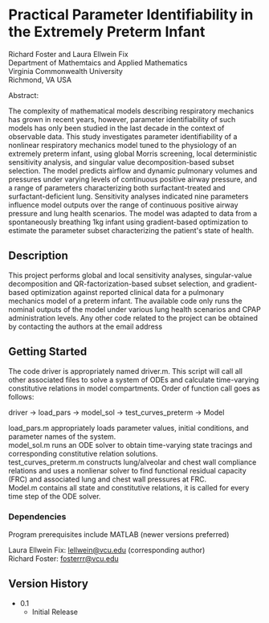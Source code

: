 # Practical Parameter Identifiability in the Extremely Preterm Infant
Richard Foster and Laura Ellwein Fix <br>
Department of Mathemtaics and Applied Mathematics <br>
Virginia Commonwealth University <br>
Richmond, VA USA <br>

Abstract:

The complexity of mathematical models describing respiratory mechanics has grown in recent years, however, parameter identifiability of such models has only been studied in the last decade in the context of observable data. This study investigates parameter identifiability of a nonlinear respiratory mechanics model tuned to the physiology of an extremely preterm infant, using global Morris screening, local deterministic sensitivity analysis, and singular value decomposition-based subset selection. The model predicts airflow and dynamic pulmonary volumes and pressures under varying levels of continuous positive airway pressure, and a range of parameters characterizing both surfactant-treated and surfactant-deficient lung. Sensitivity analyses indicated nine parameters influence model outputs over the range of continuous positive airway pressure and lung health scenarios. The model was adapted to data from a spontaneously breathing 1kg infant using gradient-based optimization to estimate the parameter subset characterizing the patient's state of health. 

## Description

This project performs global and local sensitivity analyses, singular-value decomposition and QR-factorization-based subset selection, and gradient-based optimization against reported clinical data for a pulmonary mechanics model of a preterm infant. The available code only runs the nominal outputs of the model under various lung health scenarios and CPAP administration levels. Any other code related to the project can be obtained by contacting the authors at the email address

## Getting Started

The code driver is appropriately named driver.m. This script will call all other associated files to solve a system of ODEs and calculate time-varying constitutive relations in model compartments. Order of function call goes as follows:

driver -> load_pars -> model_sol -> test_curves_preterm -> Model <br>

load_pars.m appropriately loads parameter values, initial conditions, and parameter names of the system. <br>
model_sol.m runs an ODE solver to obtain time-varying state tracings and corresponding constitutive relation solutions. <br>
test_curves_preterm.m constructs lung/alveolar and chest wall compliance relations and uses a nonlienar solver to find functional residual capacity (FRC) and associated lung and chest wall pressures at FRC. <br>
Model.m contains all state and constitutive relations, it is called for every time step of the ODE solver. <br>

### Dependencies

Program prerequisites include MATLAB (newer versions preferred)

Laura Ellwein Fix: lellwein@vcu.edu (corresponding author) <br>
Richard Foster: fosterrr@vcu.edu <br>

## Version History

* 0.1
    * Initial Release
